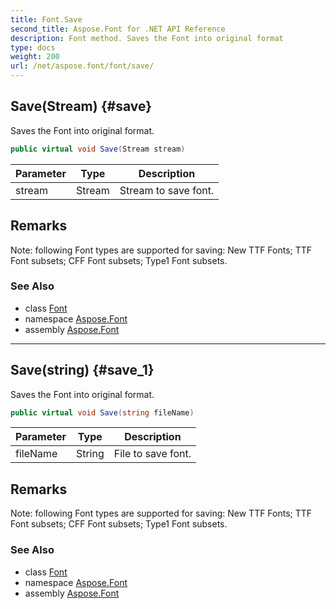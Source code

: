 ```yaml
---
title: Font.Save
second_title: Aspose.Font for .NET API Reference
description: Font method. Saves the Font into original format
type: docs
weight: 200
url: /net/aspose.font/font/save/
---
```

## Save(Stream) {#save}

Saves the Font into original format.

```csharp
public virtual void Save(Stream stream)
```

| Parameter | Type | Description |
| --- | --- | --- |
| stream | Stream | Stream to save font. |

## Remarks

Note: following Font types are supported for saving: New TTF Fonts; TTF Font subsets; CFF Font subsets; Type1 Font subsets.

### See Also

* class [Font](../)
* namespace [Aspose.Font](../../font/)
* assembly [Aspose.Font](../../../)

---

## Save(string) {#save_1}

Saves the Font into original format.

```csharp
public virtual void Save(string fileName)
```

| Parameter | Type | Description |
| --- | --- | --- |
| fileName | String | File to save font. |

## Remarks

Note: following Font types are supported for saving: New TTF Fonts; TTF Font subsets; CFF Font subsets; Type1 Font subsets.

### See Also

* class [Font](../)
* namespace [Aspose.Font](../../font/)
* assembly [Aspose.Font](../../../)


